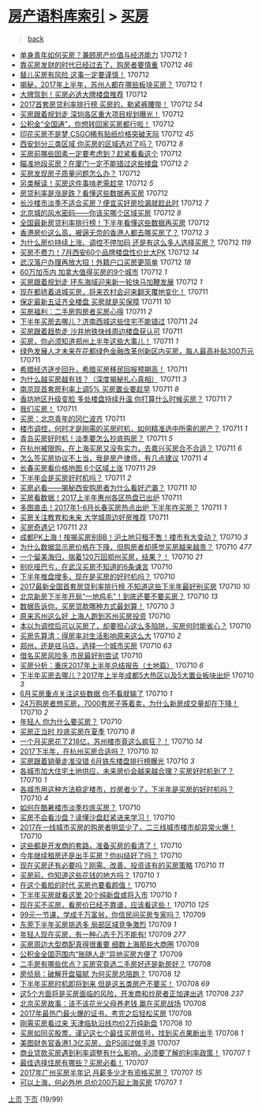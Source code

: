[房产语料库索引](../../README.md)  > [买房](买房.md)
====
> [back](../README.md)

- [单身青年如何买房？兼顾房产价值与经济能力](http://jkwz.applinzi.com/ittc/6989510243443541009.html#%E5%8D%95%E8%BA%AB%E9%9D%92%E5%B9%B4%E5%A6%82%E4%BD%95%E4%B9%B0%E6%88%BF%EF%BC%9F%E5%85%BC%E9%A1%BE%E6%88%BF%E4%BA%A7%E4%BB%B7%E5%80%BC%E4%B8%8E%E7%BB%8F%E6%B5%8E%E8%83%BD%E5%8A%9B) 170712 *1* 
- [靠买房发财的时代已经过去了，购房者要慎重](http://jkwz.applinzi.com/ittc/6989178224306029584.html#%E9%9D%A0%E4%B9%B0%E6%88%BF%E5%8F%91%E8%B4%A2%E7%9A%84%E6%97%B6%E4%BB%A3%E5%B7%B2%E7%BB%8F%E8%BF%87%E5%8E%BB%E4%BA%86%EF%BC%8C%E8%B4%AD%E6%88%BF%E8%80%85%E8%A6%81%E6%85%8E%E9%87%8D) 170712 *46* 
- [替儿买房有风险 这事一定要谨慎！](http://jkwz.applinzi.com/ittc/6989495207501235217.html#%E6%9B%BF%E5%84%BF%E4%B9%B0%E6%88%BF%E6%9C%89%E9%A3%8E%E9%99%A9+%E8%BF%99%E4%BA%8B%E4%B8%80%E5%AE%9A%E8%A6%81%E8%B0%A8%E6%85%8E%EF%BC%81) 170712  
- [揭秘，2017年上半年，苏州人都在哪些板块买房？](http://jkwz.applinzi.com/ittc/6989486379107877905.html#%E6%8F%AD%E7%A7%98%EF%BC%8C2017%E5%B9%B4%E4%B8%8A%E5%8D%8A%E5%B9%B4%EF%BC%8C%E8%8B%8F%E5%B7%9E%E4%BA%BA%E9%83%BD%E5%9C%A8%E5%93%AA%E4%BA%9B%E6%9D%BF%E5%9D%97%E4%B9%B0%E6%88%BF%EF%BC%9F) 170712 *1* 
- [大牌驾到！买房必选大牌楼盘推荐](http://jkwz.applinzi.com/ittc/6989463025927848976.html#%E5%A4%A7%E7%89%8C%E9%A9%BE%E5%88%B0%EF%BC%81%E4%B9%B0%E6%88%BF%E5%BF%85%E9%80%89%E5%A4%A7%E7%89%8C%E6%A5%BC%E7%9B%98%E6%8E%A8%E8%8D%90) 170712  
- [2017首套房贷利率排行榜 买房的，勒紧裤腰带！](http://jkwz.applinzi.com/ittc/6989458166575006737.html#2017%E9%A6%96%E5%A5%97%E6%88%BF%E8%B4%B7%E5%88%A9%E7%8E%87%E6%8E%92%E8%A1%8C%E6%A6%9C+%E4%B9%B0%E6%88%BF%E7%9A%84%EF%BC%8C%E5%8B%92%E7%B4%A7%E8%A3%A4%E8%85%B0%E5%B8%A6%EF%BC%81) 170712 *54* 
- [买房跟着规划走 深圳各区重大项目规划曝光！](http://jkwz.applinzi.com/ittc/6989458005257880592.html#%E4%B9%B0%E6%88%BF%E8%B7%9F%E7%9D%80%E8%A7%84%E5%88%92%E8%B5%B0+%E6%B7%B1%E5%9C%B3%E5%90%84%E5%8C%BA%E9%87%8D%E5%A4%A7%E9%A1%B9%E7%9B%AE%E8%A7%84%E5%88%92%E6%9B%9D%E5%85%89%EF%BC%81) 170712  
- [公积金“全国通”，你想转回家买房都行啦！](http://jkwz.applinzi.com/ittc/6989453343179932689.html#%E5%85%AC%E7%A7%AF%E9%87%91%E2%80%9C%E5%85%A8%E5%9B%BD%E9%80%9A%E2%80%9D%EF%BC%8C%E4%BD%A0%E6%83%B3%E8%BD%AC%E5%9B%9E%E5%AE%B6%E4%B9%B0%E6%88%BF%E9%83%BD%E8%A1%8C%E5%95%A6%EF%BC%81) 170712  
- [印花买房不是梦 CSGO稀有贴纸价格突破天际](http://jkwz.applinzi.com/ittc/6989449423804171281.html#%E5%8D%B0%E8%8A%B1%E4%B9%B0%E6%88%BF%E4%B8%8D%E6%98%AF%E6%A2%A6+CSGO%E7%A8%80%E6%9C%89%E8%B4%B4%E7%BA%B8%E4%BB%B7%E6%A0%BC%E7%AA%81%E7%A0%B4%E5%A4%A9%E9%99%85) 170712 *45* 
- [西安划分三类区域 你买房的区域选对了吗？](http://jkwz.applinzi.com/ittc/6989449232082535441.html#%E8%A5%BF%E5%AE%89%E5%88%92%E5%88%86%E4%B8%89%E7%B1%BB%E5%8C%BA%E5%9F%9F+%E4%BD%A0%E4%B9%B0%E6%88%BF%E7%9A%84%E5%8C%BA%E5%9F%9F%E9%80%89%E5%AF%B9%E4%BA%86%E5%90%97%EF%BC%9F) 170712 *8* 
- [买房前哪些因素一定要考虑到？赶紧看看这个](http://jkwz.applinzi.com/ittc/6989437399141450768.html#%E4%B9%B0%E6%88%BF%E5%89%8D%E5%93%AA%E4%BA%9B%E5%9B%A0%E7%B4%A0%E4%B8%80%E5%AE%9A%E8%A6%81%E8%80%83%E8%99%91%E5%88%B0%EF%BC%9F%E8%B5%B6%E7%B4%A7%E7%9C%8B%E7%9C%8B%E8%BF%99%E4%B8%AA) 170712  
- [瞄准地段买房？在厦门一定不能错过这些楼盘](http://jkwz.applinzi.com/ittc/6989436452700947473.html#%E7%9E%84%E5%87%86%E5%9C%B0%E6%AE%B5%E4%B9%B0%E6%88%BF%EF%BC%9F%E5%9C%A8%E5%8E%A6%E9%97%A8%E4%B8%80%E5%AE%9A%E4%B8%8D%E8%83%BD%E9%94%99%E8%BF%87%E8%BF%99%E4%BA%9B%E6%A5%BC%E7%9B%98) 170712 *2* 
- [买房发现房子质量问题怎么办？](http://jkwz.applinzi.com/ittc/6989432282736493584.html#%E4%B9%B0%E6%88%BF%E5%8F%91%E7%8E%B0%E6%88%BF%E5%AD%90%E8%B4%A8%E9%87%8F%E9%97%AE%E9%A2%98%E6%80%8E%E4%B9%88%E5%8A%9E%EF%BC%9F) 170712  
- [另类解读！买房这件事啃老需趁早](http://jkwz.applinzi.com/ittc/6989419421008135185.html#%E5%8F%A6%E7%B1%BB%E8%A7%A3%E8%AF%BB%EF%BC%81%E4%B9%B0%E6%88%BF%E8%BF%99%E4%BB%B6%E4%BA%8B%E5%95%83%E8%80%81%E9%9C%80%E8%B6%81%E6%97%A9) 170712 *5* 
- [房贷利率是涨是跌？看懂这些数据再买房](http://jkwz.applinzi.com/ittc/6989406158400783377.html#%E6%88%BF%E8%B4%B7%E5%88%A9%E7%8E%87%E6%98%AF%E6%B6%A8%E6%98%AF%E8%B7%8C%EF%BC%9F%E7%9C%8B%E6%87%82%E8%BF%99%E4%BA%9B%E6%95%B0%E6%8D%AE%E5%86%8D%E4%B9%B0%E6%88%BF) 170712  
- [长沙楼市淡季不适合买房？便宜买好房捡漏就趁此时](http://jkwz.applinzi.com/ittc/6989379712559088657.html#%E9%95%BF%E6%B2%99%E6%A5%BC%E5%B8%82%E6%B7%A1%E5%AD%A3%E4%B8%8D%E9%80%82%E5%90%88%E4%B9%B0%E6%88%BF%EF%BC%9F%E4%BE%BF%E5%AE%9C%E4%B9%B0%E5%A5%BD%E6%88%BF%E6%8D%A1%E6%BC%8F%E5%B0%B1%E8%B6%81%E6%AD%A4%E6%97%B6) 170712 *7* 
- [北京城的风水密码——你该买哪个区域买房](http://jkwz.applinzi.com/ittc/6989378704411984912.html#%E5%8C%97%E4%BA%AC%E5%9F%8E%E7%9A%84%E9%A3%8E%E6%B0%B4%E5%AF%86%E7%A0%81%E2%80%94%E2%80%94%E4%BD%A0%E8%AF%A5%E4%B9%B0%E5%93%AA%E4%B8%AA%E5%8C%BA%E5%9F%9F%E4%B9%B0%E6%88%BF) 170712 *8* 
- [全国最新房贷利率排行榜！下半年看懂这些数据再买房](http://jkwz.applinzi.com/ittc/6989351564530418704.html#%E5%85%A8%E5%9B%BD%E6%9C%80%E6%96%B0%E6%88%BF%E8%B4%B7%E5%88%A9%E7%8E%87%E6%8E%92%E8%A1%8C%E6%A6%9C%EF%BC%81%E4%B8%8B%E5%8D%8A%E5%B9%B4%E7%9C%8B%E6%87%82%E8%BF%99%E4%BA%9B%E6%95%B0%E6%8D%AE%E5%86%8D%E4%B9%B0%E6%88%BF) 170712  
- [香港房价这么高，被逼无奈的香港人都去哪买房了？](http://jkwz.applinzi.com/ittc/6989343855361917968.html#%E9%A6%99%E6%B8%AF%E6%88%BF%E4%BB%B7%E8%BF%99%E4%B9%88%E9%AB%98%EF%BC%8C%E8%A2%AB%E9%80%BC%E6%97%A0%E5%A5%88%E7%9A%84%E9%A6%99%E6%B8%AF%E4%BA%BA%E9%83%BD%E5%8E%BB%E5%93%AA%E4%B9%B0%E6%88%BF%E4%BA%86%EF%BC%9F) 170712 *3* 
- [为什么房价持续上涨、调控不停加码 还是有这么多人选择买房？](http://jkwz.applinzi.com/ittc/6989338594735817744.html#%E4%B8%BA%E4%BB%80%E4%B9%88%E6%88%BF%E4%BB%B7%E6%8C%81%E7%BB%AD%E4%B8%8A%E6%B6%A8%E3%80%81%E8%B0%83%E6%8E%A7%E4%B8%8D%E5%81%9C%E5%8A%A0%E7%A0%81+%E8%BF%98%E6%98%AF%E6%9C%89%E8%BF%99%E4%B9%88%E5%A4%9A%E4%BA%BA%E9%80%89%E6%8B%A9%E4%B9%B0%E6%88%BF%EF%BC%9F) 170712 *119* 
- [买房不费力！7月西安60个品牌楼盘性价比大PK](http://jkwz.applinzi.com/ittc/6989319732531315728.html#%E4%B9%B0%E6%88%BF%E4%B8%8D%E8%B4%B9%E5%8A%9B%EF%BC%817%E6%9C%88%E8%A5%BF%E5%AE%8960%E4%B8%AA%E5%93%81%E7%89%8C%E6%A5%BC%E7%9B%98%E6%80%A7%E4%BB%B7%E6%AF%94%E5%A4%A7PK) 170712 *14* 
- [武汉落户办理再放大招！外籍户口买房更简单](http://jkwz.applinzi.com/ittc/6989297194996597777.html#%E6%AD%A6%E6%B1%89%E8%90%BD%E6%88%B7%E5%8A%9E%E7%90%86%E5%86%8D%E6%94%BE%E5%A4%A7%E6%8B%9B%EF%BC%81%E5%A4%96%E7%B1%8D%E6%88%B7%E5%8F%A3%E4%B9%B0%E6%88%BF%E6%9B%B4%E7%AE%80%E5%8D%95) 170712 *18* 
- [60万加币内 加拿大值得买房的9个城市](http://jkwz.applinzi.com/ittc/6989267970919236624.html#60%E4%B8%87%E5%8A%A0%E5%B8%81%E5%86%85+%E5%8A%A0%E6%8B%BF%E5%A4%A7%E5%80%BC%E5%BE%97%E4%B9%B0%E6%88%BF%E7%9A%849%E4%B8%AA%E5%9F%8E%E5%B8%82) 170712 *1* 
- [买房跟着规划走 环东海域迎来新一轮快马加鞭发展](http://jkwz.applinzi.com/ittc/6989195811018507280.html#%E4%B9%B0%E6%88%BF%E8%B7%9F%E7%9D%80%E8%A7%84%E5%88%92%E8%B5%B0+%E7%8E%AF%E4%B8%9C%E6%B5%B7%E5%9F%9F%E8%BF%8E%E6%9D%A5%E6%96%B0%E4%B8%80%E8%BD%AE%E5%BF%AB%E9%A9%AC%E5%8A%A0%E9%9E%AD%E5%8F%91%E5%B1%95) 170712 *1* 
- [现在都挤着进城买房，将来农村会迎来翻天覆地变化！](http://jkwz.applinzi.com/ittc/6989180728242603025.html#%E7%8E%B0%E5%9C%A8%E9%83%BD%E6%8C%A4%E7%9D%80%E8%BF%9B%E5%9F%8E%E4%B9%B0%E6%88%BF%EF%BC%8C%E5%B0%86%E6%9D%A5%E5%86%9C%E6%9D%91%E4%BC%9A%E8%BF%8E%E6%9D%A5%E7%BF%BB%E5%A4%A9%E8%A6%86%E5%9C%B0%E5%8F%98%E5%8C%96%EF%BC%81) 170711  
- [保定最新五证齐全楼盘 买房就是买保障](http://jkwz.applinzi.com/ittc/6989149570129724432.html#%E4%BF%9D%E5%AE%9A%E6%9C%80%E6%96%B0%E4%BA%94%E8%AF%81%E9%BD%90%E5%85%A8%E6%A5%BC%E7%9B%98+%E4%B9%B0%E6%88%BF%E5%B0%B1%E6%98%AF%E4%B9%B0%E4%BF%9D%E9%9A%9C) 170711 *10* 
- [买房福利：二手房购房者买房心得](http://jkwz.applinzi.com/ittc/6989146619583661073.html#%E4%B9%B0%E6%88%BF%E7%A6%8F%E5%88%A9%EF%BC%9A%E4%BA%8C%E6%89%8B%E6%88%BF%E8%B4%AD%E6%88%BF%E8%80%85%E4%B9%B0%E6%88%BF%E5%BF%83%E5%BE%97) 170711 *2* 
- [下半年买房去哪儿？济南西城这些住宅不能错过](http://jkwz.applinzi.com/ittc/6989141064504837137.html#%E4%B8%8B%E5%8D%8A%E5%B9%B4%E4%B9%B0%E6%88%BF%E5%8E%BB%E5%93%AA%E5%84%BF%EF%BC%9F%E6%B5%8E%E5%8D%97%E8%A5%BF%E5%9F%8E%E8%BF%99%E4%BA%9B%E4%BD%8F%E5%AE%85%E4%B8%8D%E8%83%BD%E9%94%99%E8%BF%87) 170711 *24* 
- [买房跟着趋势走 沙井地铁快线周边楼盘获认可](http://jkwz.applinzi.com/ittc/6989140994673886225.html#%E4%B9%B0%E6%88%BF%E8%B7%9F%E7%9D%80%E8%B6%8B%E5%8A%BF%E8%B5%B0+%E6%B2%99%E4%BA%95%E5%9C%B0%E9%93%81%E5%BF%AB%E7%BA%BF%E5%91%A8%E8%BE%B9%E6%A5%BC%E7%9B%98%E8%8E%B7%E8%AE%A4%E5%8F%AF) 170711  
- [买房，你必须知道郑州上半年这些大事儿！](http://jkwz.applinzi.com/ittc/6989137749834466321.html#%E4%B9%B0%E6%88%BF%EF%BC%8C%E4%BD%A0%E5%BF%85%E9%A1%BB%E7%9F%A5%E9%81%93%E9%83%91%E5%B7%9E%E4%B8%8A%E5%8D%8A%E5%B9%B4%E8%BF%99%E4%BA%9B%E5%A4%A7%E4%BA%8B%E5%84%BF%EF%BC%81) 170711 *1* 
- [绿色发展人才未来在花都绿色金融改革创新区内买房，每人最高补贴300万元](http://jkwz.applinzi.com/ittc/6989104195914171409.html#%E7%BB%BF%E8%89%B2%E5%8F%91%E5%B1%95%E4%BA%BA%E6%89%8D%E6%9C%AA%E6%9D%A5%E5%9C%A8%E8%8A%B1%E9%83%BD%E7%BB%BF%E8%89%B2%E9%87%91%E8%9E%8D%E6%94%B9%E9%9D%A9%E5%88%9B%E6%96%B0%E5%8C%BA%E5%86%85%E4%B9%B0%E6%88%BF%EF%BC%8C%E6%AF%8F%E4%BA%BA%E6%9C%80%E9%AB%98%E8%A1%A5%E8%B4%B4300%E4%B8%87%E5%85%83) 170711  
- [希腊经济逐步回升，希腊买房移民回报预期高！](http://jkwz.applinzi.com/ittc/6989092709925913617.html#%E5%B8%8C%E8%85%8A%E7%BB%8F%E6%B5%8E%E9%80%90%E6%AD%A5%E5%9B%9E%E5%8D%87%EF%BC%8C%E5%B8%8C%E8%85%8A%E4%B9%B0%E6%88%BF%E7%A7%BB%E6%B0%91%E5%9B%9E%E6%8A%A5%E9%A2%84%E6%9C%9F%E9%AB%98%EF%BC%81) 170711  
- [为什么越买房越有钱？（深度揭秘扎心真相）](http://jkwz.applinzi.com/ittc/6989091322672448529.html#%E4%B8%BA%E4%BB%80%E4%B9%88%E8%B6%8A%E4%B9%B0%E6%88%BF%E8%B6%8A%E6%9C%89%E9%92%B1%EF%BC%9F%EF%BC%88%E6%B7%B1%E5%BA%A6%E6%8F%AD%E7%A7%98%E6%89%8E%E5%BF%83%E7%9C%9F%E7%9B%B8%EF%BC%89) 170711 *3* 
- [南京现首套房利率上调5% 买房置业要趁早](http://jkwz.applinzi.com/ittc/6989059833993888784.html#%E5%8D%97%E4%BA%AC%E7%8E%B0%E9%A6%96%E5%A5%97%E6%88%BF%E5%88%A9%E7%8E%87%E4%B8%8A%E8%B0%835%25+%E4%B9%B0%E6%88%BF%E7%BD%AE%E4%B8%9A%E8%A6%81%E8%B6%81%E6%97%A9) 170711 *8* 
- [香坊地区升级变脸 多处楼盘持续升温 你打算什么时候买房？](http://jkwz.applinzi.com/ittc/6989054998129148944.html#%E9%A6%99%E5%9D%8A%E5%9C%B0%E5%8C%BA%E5%8D%87%E7%BA%A7%E5%8F%98%E8%84%B8+%E5%A4%9A%E5%A4%84%E6%A5%BC%E7%9B%98%E6%8C%81%E7%BB%AD%E5%8D%87%E6%B8%A9+%E4%BD%A0%E6%89%93%E7%AE%97%E4%BB%80%E4%B9%88%E6%97%B6%E5%80%99%E4%B9%B0%E6%88%BF%EF%BC%9F) 170711 *7* 
- [我们买房！](http://jkwz.applinzi.com/ittc/6988968036529603589.html#%E6%88%91%E4%BB%AC%E4%B9%B0%E6%88%BF%EF%BC%81) 170711  
- [买房：北京青年的冈仁波齐](http://jkwz.applinzi.com/ittc/6988732402003084292.html#%E4%B9%B0%E6%88%BF%EF%BC%9A%E5%8C%97%E4%BA%AC%E9%9D%92%E5%B9%B4%E7%9A%84%E5%86%88%E4%BB%81%E6%B3%A2%E9%BD%90) 170711  
- [楼市调控，何时才是刚需的买房时机，如何精准选中所需的房产？](http://jkwz.applinzi.com/ittc/6988997846341518341.html#%E6%A5%BC%E5%B8%82%E8%B0%83%E6%8E%A7%EF%BC%8C%E4%BD%95%E6%97%B6%E6%89%8D%E6%98%AF%E5%88%9A%E9%9C%80%E7%9A%84%E4%B9%B0%E6%88%BF%E6%97%B6%E6%9C%BA%EF%BC%8C%E5%A6%82%E4%BD%95%E7%B2%BE%E5%87%86%E9%80%89%E4%B8%AD%E6%89%80%E9%9C%80%E7%9A%84%E6%88%BF%E4%BA%A7%EF%BC%9F) 170711 *1* 
- [青岛买房好时机！淡季要怎么抄底购房？](http://jkwz.applinzi.com/ittc/6988950396889203728.html#%E9%9D%92%E5%B2%9B%E4%B9%B0%E6%88%BF%E5%A5%BD%E6%97%B6%E6%9C%BA%EF%BC%81%E6%B7%A1%E5%AD%A3%E8%A6%81%E6%80%8E%E4%B9%88%E6%8A%84%E5%BA%95%E8%B4%AD%E6%88%BF%EF%BC%9F) 170711 *5* 
- [在杭州被限购，在上海买房又没有实力，去嘉兴买房合不合适？](http://jkwz.applinzi.com/ittc/6988983729333470213.html#%E5%9C%A8%E6%9D%AD%E5%B7%9E%E8%A2%AB%E9%99%90%E8%B4%AD%EF%BC%8C%E5%9C%A8%E4%B8%8A%E6%B5%B7%E4%B9%B0%E6%88%BF%E5%8F%88%E6%B2%A1%E6%9C%89%E5%AE%9E%E5%8A%9B%EF%BC%8C%E5%8E%BB%E5%98%89%E5%85%B4%E4%B9%B0%E6%88%BF%E5%90%88%E4%B8%8D%E5%90%88%E9%80%82%EF%BC%9F) 170711 *6* 
- [怎么签买房协议不上当，我是房产律师，有几点建议](http://jkwz.applinzi.com/ittc/6988700230546359300.html#%E6%80%8E%E4%B9%88%E7%AD%BE%E4%B9%B0%E6%88%BF%E5%8D%8F%E8%AE%AE%E4%B8%8D%E4%B8%8A%E5%BD%93%EF%BC%8C%E6%88%91%E6%98%AF%E6%88%BF%E4%BA%A7%E5%BE%8B%E5%B8%88%EF%BC%8C%E6%9C%89%E5%87%A0%E7%82%B9%E5%BB%BA%E8%AE%AE) 170711 *4* 
- [长春买房看价格地图 6个区域上涨](http://jkwz.applinzi.com/ittc/6988963575547560965.html#%E9%95%BF%E6%98%A5%E4%B9%B0%E6%88%BF%E7%9C%8B%E4%BB%B7%E6%A0%BC%E5%9C%B0%E5%9B%BE+6%E4%B8%AA%E5%8C%BA%E5%9F%9F%E4%B8%8A%E6%B6%A8) 170711 *29* 
- [下半年会是买房好时机吗？](http://jkwz.applinzi.com/ittc/6988932309204861969.html#%E4%B8%8B%E5%8D%8A%E5%B9%B4%E4%BC%9A%E6%98%AF%E4%B9%B0%E6%88%BF%E5%A5%BD%E6%97%B6%E6%9C%BA%E5%90%97%EF%BC%9F) 170711 *2* 
- [买房必看——揭秘西安购房者为什么看好浐灞？](http://jkwz.applinzi.com/ittc/6988910609306223632.html#%E4%B9%B0%E6%88%BF%E5%BF%85%E7%9C%8B%E2%80%94%E2%80%94%E6%8F%AD%E7%A7%98%E8%A5%BF%E5%AE%89%E8%B4%AD%E6%88%BF%E8%80%85%E4%B8%BA%E4%BB%80%E4%B9%88%E7%9C%8B%E5%A5%BD%E6%B5%90%E7%81%9E%EF%BC%9F) 170711 *10* 
- [买房看数据！2017上半年惠州各区热盘已出炉](http://jkwz.applinzi.com/ittc/6988910515202819088.html#%E4%B9%B0%E6%88%BF%E7%9C%8B%E6%95%B0%E6%8D%AE%EF%BC%812017%E4%B8%8A%E5%8D%8A%E5%B9%B4%E6%83%A0%E5%B7%9E%E5%90%84%E5%8C%BA%E7%83%AD%E7%9B%98%E5%B7%B2%E5%87%BA%E7%82%89) 170711  
- [多图直击！2017年1-6月长春买房热点出炉 下半年咋买房？](http://jkwz.applinzi.com/ittc/6988910579337921552.html#%E5%A4%9A%E5%9B%BE%E7%9B%B4%E5%87%BB%EF%BC%812017%E5%B9%B41-6%E6%9C%88%E9%95%BF%E6%98%A5%E4%B9%B0%E6%88%BF%E7%83%AD%E7%82%B9%E5%87%BA%E7%82%89+%E4%B8%8B%E5%8D%8A%E5%B9%B4%E5%92%8B%E4%B9%B0%E6%88%BF%EF%BC%9F) 170711 *1* 
- [买房关注教育和未来 大学城周边好房推荐](http://jkwz.applinzi.com/ittc/6988910637915571217.html#%E4%B9%B0%E6%88%BF%E5%85%B3%E6%B3%A8%E6%95%99%E8%82%B2%E5%92%8C%E6%9C%AA%E6%9D%A5+%E5%A4%A7%E5%AD%A6%E5%9F%8E%E5%91%A8%E8%BE%B9%E5%A5%BD%E6%88%BF%E6%8E%A8%E8%8D%90) 170711  
- [买房奇遇记](http://jkwz.applinzi.com/ittc/6988836014897234949.html#%E4%B9%B0%E6%88%BF%E5%A5%87%E9%81%87%E8%AE%B0) 170711 *23* 
- [成都PK上海！按揭买房别BB！沪土地只租不售！楼市有大变动？](http://jkwz.applinzi.com/ittc/6988774453402928132.html#%E6%88%90%E9%83%BDPK%E4%B8%8A%E6%B5%B7%EF%BC%81%E6%8C%89%E6%8F%AD%E4%B9%B0%E6%88%BF%E5%88%ABBB%EF%BC%81%E6%B2%AA%E5%9C%9F%E5%9C%B0%E5%8F%AA%E7%A7%9F%E4%B8%8D%E5%94%AE%EF%BC%81%E6%A5%BC%E5%B8%82%E6%9C%89%E5%A4%A7%E5%8F%98%E5%8A%A8%EF%BC%9F) 170710 *3* 
- [为什么数据显示房价格在下降，但购房者却感觉买房越来越贵？](http://jkwz.applinzi.com/ittc/6988766936950113284.html#%E4%B8%BA%E4%BB%80%E4%B9%88%E6%95%B0%E6%8D%AE%E6%98%BE%E7%A4%BA%E6%88%BF%E4%BB%B7%E6%A0%BC%E5%9C%A8%E4%B8%8B%E9%99%8D%EF%BC%8C%E4%BD%86%E8%B4%AD%E6%88%BF%E8%80%85%E5%8D%B4%E6%84%9F%E8%A7%89%E4%B9%B0%E6%88%BF%E8%B6%8A%E6%9D%A5%E8%B6%8A%E8%B4%B5%EF%BC%9F) 170710 *477* 
- [一个留美海归，揣着120万回郑州买房，结果？！](http://jkwz.applinzi.com/ittc/6988745975437722629.html#%E4%B8%80%E4%B8%AA%E7%95%99%E7%BE%8E%E6%B5%B7%E5%BD%92%EF%BC%8C%E6%8F%A3%E7%9D%80120%E4%B8%87%E5%9B%9E%E9%83%91%E5%B7%9E%E4%B9%B0%E6%88%BF%EF%BC%8C%E7%BB%93%E6%9E%9C%EF%BC%9F%EF%BC%81) 170710 *21* 
- [别吃哑巴亏，在武汉买房不知道的6条谏言](http://jkwz.applinzi.com/ittc/6988693646017561605.html#%E5%88%AB%E5%90%83%E5%93%91%E5%B7%B4%E4%BA%8F%EF%BC%8C%E5%9C%A8%E6%AD%A6%E6%B1%89%E4%B9%B0%E6%88%BF%E4%B8%8D%E7%9F%A5%E9%81%93%E7%9A%846%E6%9D%A1%E8%B0%8F%E8%A8%80) 170710  
- [下半年推盘增多，现在是买房的好时机吗？](http://jkwz.applinzi.com/ittc/6988736005648417797.html#%E4%B8%8B%E5%8D%8A%E5%B9%B4%E6%8E%A8%E7%9B%98%E5%A2%9E%E5%A4%9A%EF%BC%8C%E7%8E%B0%E5%9C%A8%E6%98%AF%E4%B9%B0%E6%88%BF%E7%9A%84%E5%A5%BD%E6%97%B6%E6%9C%BA%E5%90%97%EF%BC%9F) 170710  
- [2017最新全国首套房贷利率排行榜 不知道这些下半年最好别买房](http://jkwz.applinzi.com/ittc/6988727916228510724.html#2017%E6%9C%80%E6%96%B0%E5%85%A8%E5%9B%BD%E9%A6%96%E5%A5%97%E6%88%BF%E8%B4%B7%E5%88%A9%E7%8E%87%E6%8E%92%E8%A1%8C%E6%A6%9C+%E4%B8%8D%E7%9F%A5%E9%81%93%E8%BF%99%E4%BA%9B%E4%B8%8B%E5%8D%8A%E5%B9%B4%E6%9C%80%E5%A5%BD%E5%88%AB%E4%B9%B0%E6%88%BF) 170710 *10* 
- [北京新房下半年开局“一地鸡毛”！到底还要不要买房？](http://jkwz.applinzi.com/ittc/6988725896276870148.html#%E5%8C%97%E4%BA%AC%E6%96%B0%E6%88%BF%E4%B8%8B%E5%8D%8A%E5%B9%B4%E5%BC%80%E5%B1%80%E2%80%9C%E4%B8%80%E5%9C%B0%E9%B8%A1%E6%AF%9B%E2%80%9D%EF%BC%81%E5%88%B0%E5%BA%95%E8%BF%98%E8%A6%81%E4%B8%8D%E8%A6%81%E4%B9%B0%E6%88%BF%EF%BC%9F) 170710 *13* 
- [数据告诉你，买房贷款哪种方式最划算！](http://jkwz.applinzi.com/ittc/6988724677491819525.html#%E6%95%B0%E6%8D%AE%E5%91%8A%E8%AF%89%E4%BD%A0%EF%BC%8C%E4%B9%B0%E6%88%BF%E8%B4%B7%E6%AC%BE%E5%93%AA%E7%A7%8D%E6%96%B9%E5%BC%8F%E6%9C%80%E5%88%92%E7%AE%97%EF%BC%81) 170710 *3* 
- [原来苏州这么好 上海人跑到苏州买房投资](http://jkwz.applinzi.com/ittc/6988724591605056529.html#%E5%8E%9F%E6%9D%A5%E8%8B%8F%E5%B7%9E%E8%BF%99%E4%B9%88%E5%A5%BD+%E4%B8%8A%E6%B5%B7%E4%BA%BA%E8%B7%91%E5%88%B0%E8%8B%8F%E5%B7%9E%E4%B9%B0%E6%88%BF%E6%8A%95%E8%B5%84) 170710  
- [本以为调控后可以买房了，却要担心这么多陷阱，买房何时能省心？](http://jkwz.applinzi.com/ittc/6988723079168394244.html#%E6%9C%AC%E4%BB%A5%E4%B8%BA%E8%B0%83%E6%8E%A7%E5%90%8E%E5%8F%AF%E4%BB%A5%E4%B9%B0%E6%88%BF%E4%BA%86%EF%BC%8C%E5%8D%B4%E8%A6%81%E6%8B%85%E5%BF%83%E8%BF%99%E4%B9%88%E5%A4%9A%E9%99%B7%E9%98%B1%EF%BC%8C%E4%B9%B0%E6%88%BF%E4%BD%95%E6%97%B6%E8%83%BD%E7%9C%81%E5%BF%83%EF%BC%9F) 170710  
- [买房先算清：得房率对生活影响原来这么大](http://jkwz.applinzi.com/ittc/6988711391916459025.html#%E4%B9%B0%E6%88%BF%E5%85%88%E7%AE%97%E6%B8%85%EF%BC%9A%E5%BE%97%E6%88%BF%E7%8E%87%E5%AF%B9%E7%94%9F%E6%B4%BB%E5%BD%B1%E5%93%8D%E5%8E%9F%E6%9D%A5%E8%BF%99%E4%B9%88%E5%A4%A7) 170710 *2* 
- [郑州，还是驻马店，选择一个城市买房](http://jkwz.applinzi.com/ittc/6988711236324557828.html#%E9%83%91%E5%B7%9E%EF%BC%8C%E8%BF%98%E6%98%AF%E9%A9%BB%E9%A9%AC%E5%BA%97%EF%BC%8C%E9%80%89%E6%8B%A9%E4%B8%80%E4%B8%AA%E5%9F%8E%E5%B8%82%E4%B9%B0%E6%88%BF) 170710 *63* 
- [借名买房风险多 市民最好别尝试](http://jkwz.applinzi.com/ittc/6988688809162966032.html#%E5%80%9F%E5%90%8D%E4%B9%B0%E6%88%BF%E9%A3%8E%E9%99%A9%E5%A4%9A+%E5%B8%82%E6%B0%91%E6%9C%80%E5%A5%BD%E5%88%AB%E5%B0%9D%E8%AF%95) 170710  
- [买房分析：重庆2017年上半年总结报告（土地篇）](http://jkwz.applinzi.com/ittc/6988685937792779268.html#%E4%B9%B0%E6%88%BF%E5%88%86%E6%9E%90%EF%BC%9A%E9%87%8D%E5%BA%862017%E5%B9%B4%E4%B8%8A%E5%8D%8A%E5%B9%B4%E6%80%BB%E7%BB%93%E6%8A%A5%E5%91%8A%EF%BC%88%E5%9C%9F%E5%9C%B0%E7%AF%87%EF%BC%89) 170710 *6* 
- [下半年买房去哪儿？2017年上半年成都5大热区以及5大置业板块出炉](http://jkwz.applinzi.com/ittc/6988685755336360977.html#%E4%B8%8B%E5%8D%8A%E5%B9%B4%E4%B9%B0%E6%88%BF%E5%8E%BB%E5%93%AA%E5%84%BF%EF%BC%9F2017%E5%B9%B4%E4%B8%8A%E5%8D%8A%E5%B9%B4%E6%88%90%E9%83%BD5%E5%A4%A7%E7%83%AD%E5%8C%BA%E4%BB%A5%E5%8F%8A5%E5%A4%A7%E7%BD%AE%E4%B8%9A%E6%9D%BF%E5%9D%97%E5%87%BA%E7%82%89) 170710 *3* 
- [6月买房重点关注这些数据 你不看就输了](http://jkwz.applinzi.com/ittc/6988683006548902929.html#6%E6%9C%88%E4%B9%B0%E6%88%BF%E9%87%8D%E7%82%B9%E5%85%B3%E6%B3%A8%E8%BF%99%E4%BA%9B%E6%95%B0%E6%8D%AE+%E4%BD%A0%E4%B8%8D%E7%9C%8B%E5%B0%B1%E8%BE%93%E4%BA%86) 170710 *1* 
- [24万购房者想买房，7000套房子等着卖，为什么新房成交量却在下降！](http://jkwz.applinzi.com/ittc/6988680640734954500.html#24%E4%B8%87%E8%B4%AD%E6%88%BF%E8%80%85%E6%83%B3%E4%B9%B0%E6%88%BF%EF%BC%8C7000%E5%A5%97%E6%88%BF%E5%AD%90%E7%AD%89%E7%9D%80%E5%8D%96%EF%BC%8C%E4%B8%BA%E4%BB%80%E4%B9%88%E6%96%B0%E6%88%BF%E6%88%90%E4%BA%A4%E9%87%8F%E5%8D%B4%E5%9C%A8%E4%B8%8B%E9%99%8D%EF%BC%81) 170710 *2* 
- [年轻人 你为什么要买房？](http://jkwz.applinzi.com/ittc/6988674243100148741.html#%E5%B9%B4%E8%BD%BB%E4%BA%BA+%E4%BD%A0%E4%B8%BA%E4%BB%80%E4%B9%88%E8%A6%81%E4%B9%B0%E6%88%BF%EF%BC%9F) 170710  
- [买房正当时 抄底买房在夏季](http://jkwz.applinzi.com/ittc/6988674009355781136.html#%E4%B9%B0%E6%88%BF%E6%AD%A3%E5%BD%93%E6%97%B6+%E6%8A%84%E5%BA%95%E4%B9%B0%E6%88%BF%E5%9C%A8%E5%A4%8F%E5%AD%A3) 170710 *8* 
- [一个月买房花了218亿，苏州楼市竟这么疯狂？！](http://jkwz.applinzi.com/ittc/6988673166640415749.html#%E4%B8%80%E4%B8%AA%E6%9C%88%E4%B9%B0%E6%88%BF%E8%8A%B1%E4%BA%86218%E4%BA%BF%EF%BC%8C%E8%8B%8F%E5%B7%9E%E6%A5%BC%E5%B8%82%E7%AB%9F%E8%BF%99%E4%B9%88%E7%96%AF%E7%8B%82%EF%BC%9F%EF%BC%81) 170710 *14* 
- [2017下半年，在杭州买房合适吗？](http://jkwz.applinzi.com/ittc/6988667351464412165.html#2017%E4%B8%8B%E5%8D%8A%E5%B9%B4%EF%BC%8C%E5%9C%A8%E6%9D%AD%E5%B7%9E%E4%B9%B0%E6%88%BF%E5%90%88%E9%80%82%E5%90%97%EF%BC%9F) 170710 *10* 
- [买房跟着销量走准没错 6月铁东楼盘排行榜曝光](http://jkwz.applinzi.com/ittc/6988663330313880593.html#%E4%B9%B0%E6%88%BF%E8%B7%9F%E7%9D%80%E9%94%80%E9%87%8F%E8%B5%B0%E5%87%86%E6%B2%A1%E9%94%99+6%E6%9C%88%E9%93%81%E4%B8%9C%E6%A5%BC%E7%9B%98%E6%8E%92%E8%A1%8C%E6%A6%9C%E6%9B%9D%E5%85%89) 170710 *3* 
- [各城市加大住宅土地供应，未来房价会越来越合理？买房好时机到了？](http://jkwz.applinzi.com/ittc/6988644778160686085.html#%E5%90%84%E5%9F%8E%E5%B8%82%E5%8A%A0%E5%A4%A7%E4%BD%8F%E5%AE%85%E5%9C%9F%E5%9C%B0%E4%BE%9B%E5%BA%94%EF%BC%8C%E6%9C%AA%E6%9D%A5%E6%88%BF%E4%BB%B7%E4%BC%9A%E8%B6%8A%E6%9D%A5%E8%B6%8A%E5%90%88%E7%90%86%EF%BC%9F%E4%B9%B0%E6%88%BF%E5%A5%BD%E6%97%B6%E6%9C%BA%E5%88%B0%E4%BA%86%EF%BC%9F) 170710 *1* 
- [各城市用这种方法稳定楼市，炒房者少了，下半年是买房的好时机吗？](http://jkwz.applinzi.com/ittc/6988644778097771524.html#%E5%90%84%E5%9F%8E%E5%B8%82%E7%94%A8%E8%BF%99%E7%A7%8D%E6%96%B9%E6%B3%95%E7%A8%B3%E5%AE%9A%E6%A5%BC%E5%B8%82%EF%BC%8C%E7%82%92%E6%88%BF%E8%80%85%E5%B0%91%E4%BA%86%EF%BC%8C%E4%B8%8B%E5%8D%8A%E5%B9%B4%E6%98%AF%E4%B9%B0%E6%88%BF%E7%9A%84%E5%A5%BD%E6%97%B6%E6%9C%BA%E5%90%97%EF%BC%9F) 170710 *4* 
- [如何在酷暑楼市淡季抄底买房？](http://jkwz.applinzi.com/ittc/6988641546545923088.html#%E5%A6%82%E4%BD%95%E5%9C%A8%E9%85%B7%E6%9A%91%E6%A5%BC%E5%B8%82%E6%B7%A1%E5%AD%A3%E6%8A%84%E5%BA%95%E4%B9%B0%E6%88%BF%EF%BC%9F) 170710  
- [买房不会看沙盘？读懂沙盘赶紧进来学习！](http://jkwz.applinzi.com/ittc/6988627835559085072.html#%E4%B9%B0%E6%88%BF%E4%B8%8D%E4%BC%9A%E7%9C%8B%E6%B2%99%E7%9B%98%EF%BC%9F%E8%AF%BB%E6%87%82%E6%B2%99%E7%9B%98%E8%B5%B6%E7%B4%A7%E8%BF%9B%E6%9D%A5%E5%AD%A6%E4%B9%A0%EF%BC%81) 170710  
- [2017在一线城市买房的购房者明显少了，二三线城市楼市却异常火爆！](http://jkwz.applinzi.com/ittc/6988622015513494532.html#2017%E5%9C%A8%E4%B8%80%E7%BA%BF%E5%9F%8E%E5%B8%82%E4%B9%B0%E6%88%BF%E7%9A%84%E8%B4%AD%E6%88%BF%E8%80%85%E6%98%8E%E6%98%BE%E5%B0%91%E4%BA%86%EF%BC%8C%E4%BA%8C%E4%B8%89%E7%BA%BF%E5%9F%8E%E5%B8%82%E6%A5%BC%E5%B8%82%E5%8D%B4%E5%BC%82%E5%B8%B8%E7%81%AB%E7%88%86%EF%BC%81) 170710  
- [这些都是开发商的套路，准备买房的看清了！](http://jkwz.applinzi.com/ittc/6988620778302866436.html#%E8%BF%99%E4%BA%9B%E9%83%BD%E6%98%AF%E5%BC%80%E5%8F%91%E5%95%86%E7%9A%84%E5%A5%97%E8%B7%AF%EF%BC%8C%E5%87%86%E5%A4%87%E4%B9%B0%E6%88%BF%E7%9A%84%E7%9C%8B%E6%B8%85%E4%BA%86%EF%BC%81) 170710  
- [今年继续租房还是出手买房？你纠结好了吗？](http://jkwz.applinzi.com/ittc/6988605502559618065.html#%E4%BB%8A%E5%B9%B4%E7%BB%A7%E7%BB%AD%E7%A7%9F%E6%88%BF%E8%BF%98%E6%98%AF%E5%87%BA%E6%89%8B%E4%B9%B0%E6%88%BF%EF%BC%9F%E4%BD%A0%E7%BA%A0%E7%BB%93%E5%A5%BD%E4%BA%86%E5%90%97%EF%BC%9F) 170710  
- [现在买房还有必要吗？刚需、改善、投资该有的买房策略](http://jkwz.applinzi.com/ittc/6988603236041638928.html#%E7%8E%B0%E5%9C%A8%E4%B9%B0%E6%88%BF%E8%BF%98%E6%9C%89%E5%BF%85%E8%A6%81%E5%90%97%EF%BC%9F%E5%88%9A%E9%9C%80%E3%80%81%E6%94%B9%E5%96%84%E3%80%81%E6%8A%95%E8%B5%84%E8%AF%A5%E6%9C%89%E7%9A%84%E4%B9%B0%E6%88%BF%E7%AD%96%E7%95%A5) 170710 *11* 
- [买房前，你知道这些花钱的地方吗？](http://jkwz.applinzi.com/ittc/6988602979379577860.html#%E4%B9%B0%E6%88%BF%E5%89%8D%EF%BC%8C%E4%BD%A0%E7%9F%A5%E9%81%93%E8%BF%99%E4%BA%9B%E8%8A%B1%E9%92%B1%E7%9A%84%E5%9C%B0%E6%96%B9%E5%90%97%EF%BC%9F) 170710 *1* 
- [在这个看脸的时代 买房也要看颜值！](http://jkwz.applinzi.com/ittc/6988482812595143440.html#%E5%9C%A8%E8%BF%99%E4%B8%AA%E7%9C%8B%E8%84%B8%E7%9A%84%E6%97%B6%E4%BB%A3+%E4%B9%B0%E6%88%BF%E4%B9%9F%E8%A6%81%E7%9C%8B%E9%A2%9C%E5%80%BC%EF%BC%81) 170710  
- [下半年买房就看这里 20个纯新盘或将入市](http://jkwz.applinzi.com/ittc/6988454291038536720.html#%E4%B8%8B%E5%8D%8A%E5%B9%B4%E4%B9%B0%E6%88%BF%E5%B0%B1%E7%9C%8B%E8%BF%99%E9%87%8C+20%E4%B8%AA%E7%BA%AF%E6%96%B0%E7%9B%98%E6%88%96%E5%B0%86%E5%85%A5%E5%B8%82) 170710 *1* 
- [现在买不买房，看房价已经不靠谱，应该看这些！](http://jkwz.applinzi.com/ittc/6988453296426451973.html#%E7%8E%B0%E5%9C%A8%E4%B9%B0%E4%B8%8D%E4%B9%B0%E6%88%BF%EF%BC%8C%E7%9C%8B%E6%88%BF%E4%BB%B7%E5%B7%B2%E7%BB%8F%E4%B8%8D%E9%9D%A0%E8%B0%B1%EF%BC%8C%E5%BA%94%E8%AF%A5%E7%9C%8B%E8%BF%99%E4%BA%9B%EF%BC%81) 170710 *125* 
- [99元一节课，学成千万富翁，你信民间买房专家吗？](http://jkwz.applinzi.com/ittc/6988407434929243141.html#99%E5%85%83%E4%B8%80%E8%8A%82%E8%AF%BE%EF%BC%8C%E5%AD%A6%E6%88%90%E5%8D%83%E4%B8%87%E5%AF%8C%E7%BF%81%EF%BC%8C%E4%BD%A0%E4%BF%A1%E6%B0%91%E9%97%B4%E4%B9%B0%E6%88%BF%E4%B8%93%E5%AE%B6%E5%90%97%EF%BC%9F) 170709  
- [东莞下半年买房挑选多 局部区域竞争激烈](http://jkwz.applinzi.com/ittc/6988273609637102608.html#%E4%B8%9C%E8%8E%9E%E4%B8%8B%E5%8D%8A%E5%B9%B4%E4%B9%B0%E6%88%BF%E6%8C%91%E9%80%89%E5%A4%9A+%E5%B1%80%E9%83%A8%E5%8C%BA%E5%9F%9F%E7%AB%9E%E4%BA%89%E6%BF%80%E7%83%88) 170709 *1* 
- [年轻人现在买房，有一种心态千万不能有!](http://jkwz.applinzi.com/ittc/6988272145040671748.html#%E5%B9%B4%E8%BD%BB%E4%BA%BA%E7%8E%B0%E5%9C%A8%E4%B9%B0%E6%88%BF%EF%BC%8C%E6%9C%89%E4%B8%80%E7%A7%8D%E5%BF%83%E6%80%81%E5%8D%83%E4%B8%87%E4%B8%8D%E8%83%BD%E6%9C%89%21) 170709 *277* 
- [买房周边大型商配真得很重要 细数上海那些大商圈](http://jkwz.applinzi.com/ittc/6988272030649418768.html#%E4%B9%B0%E6%88%BF%E5%91%A8%E8%BE%B9%E5%A4%A7%E5%9E%8B%E5%95%86%E9%85%8D%E7%9C%9F%E5%BE%97%E5%BE%88%E9%87%8D%E8%A6%81+%E7%BB%86%E6%95%B0%E4%B8%8A%E6%B5%B7%E9%82%A3%E4%BA%9B%E5%A4%A7%E5%95%86%E5%9C%88) 170709  
- [公积金全国范围内“账随人走”异地买房方便了](http://jkwz.applinzi.com/ittc/6988194052556981265.html#%E5%85%AC%E7%A7%AF%E9%87%91%E5%85%A8%E5%9B%BD%E8%8C%83%E5%9B%B4%E5%86%85%E2%80%9C%E8%B4%A6%E9%9A%8F%E4%BA%BA%E8%B5%B0%E2%80%9D%E5%BC%82%E5%9C%B0%E4%B9%B0%E6%88%BF%E6%96%B9%E4%BE%BF%E4%BA%86) 170709  
- [二手房有哪些优点？买房究竟选二手房好还是新房好？](http://jkwz.applinzi.com/ittc/6987941845295170565.html#%E4%BA%8C%E6%89%8B%E6%88%BF%E6%9C%89%E5%93%AA%E4%BA%9B%E4%BC%98%E7%82%B9%EF%BC%9F%E4%B9%B0%E6%88%BF%E7%A9%B6%E7%AB%9F%E9%80%89%E4%BA%8C%E6%89%8B%E6%88%BF%E5%A5%BD%E8%BF%98%E6%98%AF%E6%96%B0%E6%88%BF%E5%A5%BD%EF%BC%9F) 170708  
- [房侦局：破解开盘猫腻 为何买房总陪跑？](http://jkwz.applinzi.com/ittc/6987888897877869572.html#%E6%88%BF%E4%BE%A6%E5%B1%80%EF%BC%9A%E7%A0%B4%E8%A7%A3%E5%BC%80%E7%9B%98%E7%8C%AB%E8%85%BB+%E4%B8%BA%E4%BD%95%E4%B9%B0%E6%88%BF%E6%80%BB%E9%99%AA%E8%B7%91%EF%BC%9F) 170708 *12* 
- [下半年买房时机即将到来 但是这五类房产不要买！](http://jkwz.applinzi.com/ittc/6987872561143481348.html#%E4%B8%8B%E5%8D%8A%E5%B9%B4%E4%B9%B0%E6%88%BF%E6%97%B6%E6%9C%BA%E5%8D%B3%E5%B0%86%E5%88%B0%E6%9D%A5+%E4%BD%86%E6%98%AF%E8%BF%99%E4%BA%94%E7%B1%BB%E6%88%BF%E4%BA%A7%E4%B8%8D%E8%A6%81%E4%B9%B0%EF%BC%81) 170708 *69* 
- [这5个方面将是买房面临的风险，开发商和炒房者正加速出逃](http://jkwz.applinzi.com/ittc/6987864897059554309.html#%E8%BF%995%E4%B8%AA%E6%96%B9%E9%9D%A2%E5%B0%86%E6%98%AF%E4%B9%B0%E6%88%BF%E9%9D%A2%E4%B8%B4%E7%9A%84%E9%A3%8E%E9%99%A9%EF%BC%8C%E5%BC%80%E5%8F%91%E5%95%86%E5%92%8C%E7%82%92%E6%88%BF%E8%80%85%E6%AD%A3%E5%8A%A0%E9%80%9F%E5%87%BA%E9%80%83) 170708 *237* 
- [北京买房故事：该不该花光父母养老钱 赢在买房战场](http://jkwz.applinzi.com/ittc/6987833551255766033.html#%E5%8C%97%E4%BA%AC%E4%B9%B0%E6%88%BF%E6%95%85%E4%BA%8B%EF%BC%9A%E8%AF%A5%E4%B8%8D%E8%AF%A5%E8%8A%B1%E5%85%89%E7%88%B6%E6%AF%8D%E5%85%BB%E8%80%81%E9%92%B1+%E8%B5%A2%E5%9C%A8%E4%B9%B0%E6%88%BF%E6%88%98%E5%9C%BA) 170708  
- [2017年最热门最火爆的证书，考完之后轻松买房](http://jkwz.applinzi.com/ittc/6987686091359257605.html#2017%E5%B9%B4%E6%9C%80%E7%83%AD%E9%97%A8%E6%9C%80%E7%81%AB%E7%88%86%E7%9A%84%E8%AF%81%E4%B9%A6%EF%BC%8C%E8%80%83%E5%AE%8C%E4%B9%8B%E5%90%8E%E8%BD%BB%E6%9D%BE%E4%B9%B0%E6%88%BF) 170708  
- [刚需买房看过来 天津临轨沿线均价2万纯新盘](http://jkwz.applinzi.com/ittc/6987796106518725649.html#%E5%88%9A%E9%9C%80%E4%B9%B0%E6%88%BF%E7%9C%8B%E8%BF%87%E6%9D%A5+%E5%A4%A9%E6%B4%A5%E4%B8%B4%E8%BD%A8%E6%B2%BF%E7%BA%BF%E5%9D%87%E4%BB%B72%E4%B8%87%E7%BA%AF%E6%96%B0%E7%9B%98) 170708 *10* 
- [买房如同买股票，谨记这七个最佳买房信号，找到买点果断出手](http://jkwz.applinzi.com/ittc/6987686810892108804.html#%E4%B9%B0%E6%88%BF%E5%A6%82%E5%90%8C%E4%B9%B0%E8%82%A1%E7%A5%A8%EF%BC%8C%E8%B0%A8%E8%AE%B0%E8%BF%99%E4%B8%83%E4%B8%AA%E6%9C%80%E4%BD%B3%E4%B9%B0%E6%88%BF%E4%BF%A1%E5%8F%B7%EF%BC%8C%E6%89%BE%E5%88%B0%E4%B9%B0%E7%82%B9%E6%9E%9C%E6%96%AD%E5%87%BA%E6%89%8B) 170708 *1* 
- [美图财务官香港1.3亿买房，会PS阔过做手游](http://jkwz.applinzi.com/ittc/6987692501207876613.html#%E7%BE%8E%E5%9B%BE%E8%B4%A2%E5%8A%A1%E5%AE%98%E9%A6%99%E6%B8%AF1.3%E4%BA%BF%E4%B9%B0%E6%88%BF%EF%BC%8C%E4%BC%9APS%E9%98%94%E8%BF%87%E5%81%9A%E6%89%8B%E6%B8%B8) 170707  
- [商业贷款买房遇到利率调整有什么影响，必须要了解的利率政策！](http://jkwz.applinzi.com/ittc/6987650541206111236.html#%E5%95%86%E4%B8%9A%E8%B4%B7%E6%AC%BE%E4%B9%B0%E6%88%BF%E9%81%87%E5%88%B0%E5%88%A9%E7%8E%87%E8%B0%83%E6%95%B4%E6%9C%89%E4%BB%80%E4%B9%88%E5%BD%B1%E5%93%8D%EF%BC%8C%E5%BF%85%E9%A1%BB%E8%A6%81%E4%BA%86%E8%A7%A3%E7%9A%84%E5%88%A9%E7%8E%87%E6%94%BF%E7%AD%96%EF%BC%81) 170707 *1* 
- [最佳选择住房有哪些？买房必看！](http://jkwz.applinzi.com/ittc/6987642734595539973.html#%E6%9C%80%E4%BD%B3%E9%80%89%E6%8B%A9%E4%BD%8F%E6%88%BF%E6%9C%89%E5%93%AA%E4%BA%9B%EF%BC%9F%E4%B9%B0%E6%88%BF%E5%BF%85%E7%9C%8B%EF%BC%81) 170707  
- [2017年广州买房半年记 月薪多少才有资格买房？](http://jkwz.applinzi.com/ittc/6987631180701500420.html#2017%E5%B9%B4%E5%B9%BF%E5%B7%9E%E4%B9%B0%E6%88%BF%E5%8D%8A%E5%B9%B4%E8%AE%B0+%E6%9C%88%E8%96%AA%E5%A4%9A%E5%B0%91%E6%89%8D%E6%9C%89%E8%B5%84%E6%A0%BC%E4%B9%B0%E6%88%BF%EF%BC%9F) 170707 *15* 
- [可以上海，何必外地 总价200万起上海买房](http://jkwz.applinzi.com/ittc/6987612317712647184.html#%E5%8F%AF%E4%BB%A5%E4%B8%8A%E6%B5%B7%EF%BC%8C%E4%BD%95%E5%BF%85%E5%A4%96%E5%9C%B0+%E6%80%BB%E4%BB%B7200%E4%B8%87%E8%B5%B7%E4%B8%8A%E6%B5%B7%E4%B9%B0%E6%88%BF) 170707 *1* 


 [上页](买房20.md) [下页](买房18.md)          (19/99)